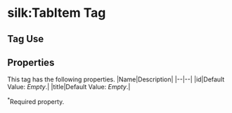 # silk:TabItem Tag


## Tag Use
## Properties
This tag has the following properties.
|Name|Description|
|--|--|
|id|Default Value: *Empty*.|
|title|Default Value: *Empty*.|

<sup>*</sup>Required property.
